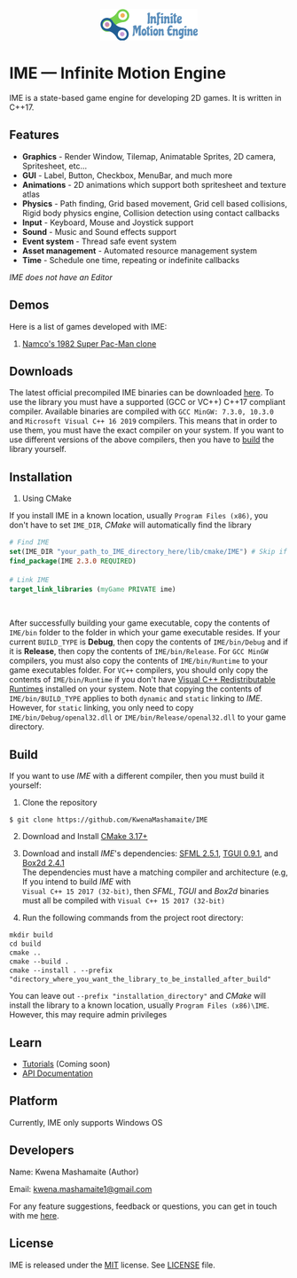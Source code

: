 <p align="center">
    <img src="logo.png" alt="IME Logo">
</p>

# IME — Infinite Motion Engine

IME is a state-based game engine for developing 2D games. It is written in C++17.

## Features

* **Graphics** - Render Window, Tilemap, Animatable Sprites, 2D camera, Spritesheet, etc...
* **GUI** - Label, Button, Checkbox, MenuBar, and much more
* **Animations** - 2D animations which support both spritesheet and texture atlas
* **Physics** - Path finding, Grid based movement, Grid cell based collisions, Rigid body physics engine,
  Collision detection using contact callbacks
* **Input** - Keyboard, Mouse and Joystick support
* **Sound** - Music and Sound effects support
* **Event system** - Thread safe event system
* **Asset management** - Automated resource management system
* **Time** - Schedule one time, repeating or indefinite callbacks

*IME does not have an Editor*

## Demos

Here is a list of games developed with IME:

1. [Namco's 1982 Super Pac-Man clone](https://github.com/KwenaMashamaite/SuperPacMan)

## Downloads

The latest official precompiled IME binaries can be downloaded [here](https://github.com/KwenaMashamaite/IME/releases/tag/v2.3.0).
To use the library you must have a supported (GCC or VC++) C++17 compliant compiler.
Available binaries are compiled with `GCC MinGW: 7.3.0, 10.3.0` and `Microsoft Visual C++ 16 2019`
compilers. This means that in order to use them, you must have the exact compiler on your system.
If you want to use different versions of the above compilers, then you have to [build](#Build) the
library yourself.

## Installation

1. Using CMake

If you install IME in a known location, usually `Program Files (x86)`, you don't have to
set `IME_DIR`, *CMake* will automatically find the library

```cmake
# Find IME
set(IME_DIR "your_path_to_IME_directory_here/lib/cmake/IME") # Skip if IME installed in known location
find_package(IME 2.3.0 REQUIRED)

# Link IME
target_link_libraries (myGame PRIVATE ime)
```
<br>

After successfully building your game executable, copy the contents of `IME/bin` folder to the
folder in which your game executable resides. If your current `BUILD_TYPE` is **Debug**, then copy
the contents of `IME/bin/Debug` and if it is **Release**, then copy the contents of `IME/bin/Release`.
For `GCC MinGW` compilers, you must also copy the contents of `IME/bin/Runtime` to your game executables
folder. For `VC++` compilers, you should only copy the contents of `IME/bin/Runtime` if you don't have
[Visual C++ Redistributable Runtimes](https://support.microsoft.com/en-us/topic/the-latest-supported-visual-c-downloads-2647da03-1eea-4433-9aff-95f26a218cc0)
installed on your system. Note that copying the contents of `IME/bin/BUILD_TYPE` applies to both `dynamic`
and `static` linking to *IME*. However, for `static` linking, you only need to copy
`IME/bin/Debug/openal32.dll` or `IME/bin/Release/openal32.dll` to your game directory.

##  Build

If you want to use *IME* with a different compiler, then you must build it yourself:

1. Clone the repository
```git
$ git clone https://github.com/KwenaMashamaite/IME
```

2. Download and Install [CMake 3.17+](https://cmake.org/)
3. Download and install *IME*'s dependencies: [SFML 2.5.1](https://www.sfml-dev.org/index.php), [TGUI 0.9.1](https://tgui.eu/), and [Box2d 2.4.1](https://box2d.org/) <br>
   The dependencies must have a matching compiler and architecture (e.g, If you intend to build *IME* with <br>
   `Visual C++ 15 2017 (32-bit)`, then *SFML*, *TGUI* and *Box2d* binaries must all be compiled with `Visual C++ 15 2017 (32-bit)`
   <br>

4. Run the following commands from the project root directory:

```shell
mkdir build
cd build
cmake ..
cmake --build .
cmake --install . --prefix "directory_where_you_want_the_library_to_be_installed_after_build"
```

You can leave out `--prefix "installation_directory"` and *CMake* will install the library to a known
location, usually `Program Files (x86)\IME`. However, this may require admin privileges

## Learn

* [Tutorials](#Learn) (Coming soon)
* [API Documentation](https://kwenamashamaite.github.io/IME/docs/v2.3.0/html/index.html)

## Platform

Currently, IME only supports Windows OS

## Developers

Name:  Kwena Mashamaite (Author)

Email: kwena.mashamaite1@gmail.com

For any feature suggestions, feedback or questions, you can get in touch with me [here](https://github.com/KwenaMashamaite/IME/discussions/).

## License

IME is released under the [MIT](https://opensource.org/licenses/MIT) license. See [LICENSE](LICENSE) file.
